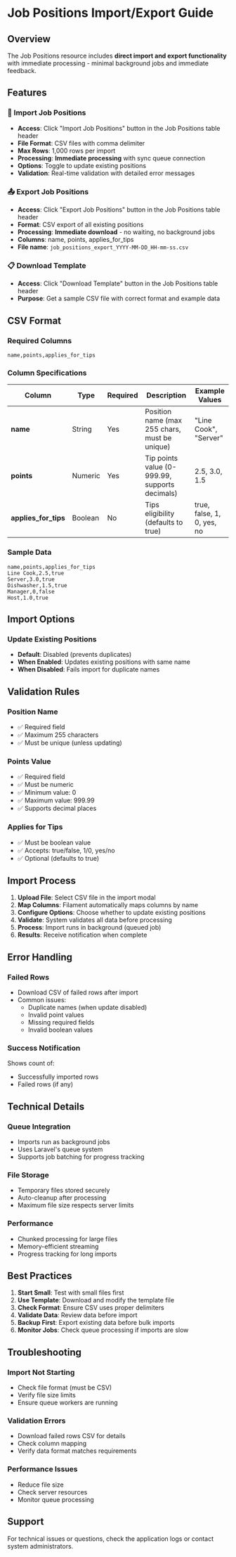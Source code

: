# Job Positions Import/Export Guide

## Overview

The Job Positions resource includes **direct import and export functionality** with immediate processing - minimal background jobs and immediate feedback.

## Features

### 🔄 Import Job Positions

-   **Access**: Click "Import Job Positions" button in the Job Positions table header
-   **File Format**: CSV files with comma delimiter
-   **Max Rows**: 1,000 rows per import
-   **Processing**: **Immediate processing** with sync queue connection
-   **Options**: Toggle to update existing positions
-   **Validation**: Real-time validation with detailed error messages

### 📤 Export Job Positions

-   **Access**: Click "Export Job Positions" button in the Job Positions table header
-   **Format**: CSV export of all existing positions
-   **Processing**: **Immediate download** - no waiting, no background jobs
-   **Columns**: name, points, applies_for_tips
-   **File name**: `job_positions_export_YYYY-MM-DD_HH-mm-ss.csv`

### 📋 Download Template

-   **Access**: Click "Download Template" button in the Job Positions table header
-   **Purpose**: Get a sample CSV file with correct format and example data

## CSV Format

### Required Columns

```csv
name,points,applies_for_tips
```

### Column Specifications

| Column               | Type    | Required | Description                                    | Example Values             |
| -------------------- | ------- | -------- | ---------------------------------------------- | -------------------------- |
| **name**             | String  | Yes      | Position name (max 255 chars, must be unique)  | "Line Cook", "Server"      |
| **points**           | Numeric | Yes      | Tip points value (0-999.99, supports decimals) | 2.5, 3.0, 1.5              |
| **applies_for_tips** | Boolean | No       | Tips eligibility (defaults to true)            | true, false, 1, 0, yes, no |

### Sample Data

```csv
name,points,applies_for_tips
Line Cook,2.5,true
Server,3.0,true
Dishwasher,1.5,true
Manager,0,false
Host,1.0,true
```

## Import Options

### Update Existing Positions

-   **Default**: Disabled (prevents duplicates)
-   **When Enabled**: Updates existing positions with same name
-   **When Disabled**: Fails import for duplicate names

## Validation Rules

### Position Name

-   ✅ Required field
-   ✅ Maximum 255 characters
-   ✅ Must be unique (unless updating)

### Points Value

-   ✅ Required field
-   ✅ Must be numeric
-   ✅ Minimum value: 0
-   ✅ Maximum value: 999.99
-   ✅ Supports decimal places

### Applies for Tips

-   ✅ Must be boolean value
-   ✅ Accepts: true/false, 1/0, yes/no
-   ✅ Optional (defaults to true)

## Import Process

1. **Upload File**: Select CSV file in the import modal
2. **Map Columns**: Filament automatically maps columns by name
3. **Configure Options**: Choose whether to update existing positions
4. **Validate**: System validates all data before processing
5. **Process**: Import runs in background (queued job)
6. **Results**: Receive notification when complete

## Error Handling

### Failed Rows

-   Download CSV of failed rows after import
-   Common issues:
    -   Duplicate names (when update disabled)
    -   Invalid point values
    -   Missing required fields
    -   Invalid boolean values

### Success Notification

Shows count of:

-   Successfully imported rows
-   Failed rows (if any)

## Technical Details

### Queue Integration

-   Imports run as background jobs
-   Uses Laravel's queue system
-   Supports job batching for progress tracking

### File Storage

-   Temporary files stored securely
-   Auto-cleanup after processing
-   Maximum file size respects server limits

### Performance

-   Chunked processing for large files
-   Memory-efficient streaming
-   Progress tracking for long imports

## Best Practices

1. **Start Small**: Test with small files first
2. **Use Template**: Download and modify the template file
3. **Check Format**: Ensure CSV uses proper delimiters
4. **Validate Data**: Review data before import
5. **Backup First**: Export existing data before bulk imports
6. **Monitor Jobs**: Check queue processing if imports are slow

## Troubleshooting

### Import Not Starting

-   Check file format (must be CSV)
-   Verify file size limits
-   Ensure queue workers are running

### Validation Errors

-   Download failed rows CSV for details
-   Check column mapping
-   Verify data format matches requirements

### Performance Issues

-   Reduce file size
-   Check server resources
-   Monitor queue processing

## Support

For technical issues or questions, check the application logs or contact system administrators.
